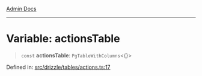 [Admin Docs](/)

***

# Variable: actionsTable

> `const` **actionsTable**: `PgTableWithColumns`\<\{\}\>

Defined in: [src/drizzle/tables/actions.ts:17](https://github.com/NishantSinghhhhh/talawa-api/blob/eec373445d0a4b36c011832ad5010e69e112315d/src/drizzle/tables/actions.ts#L17)

